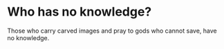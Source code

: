 # Who has no knowledge?

Those who carry carved images and pray to gods who cannot save, have no knowledge.
